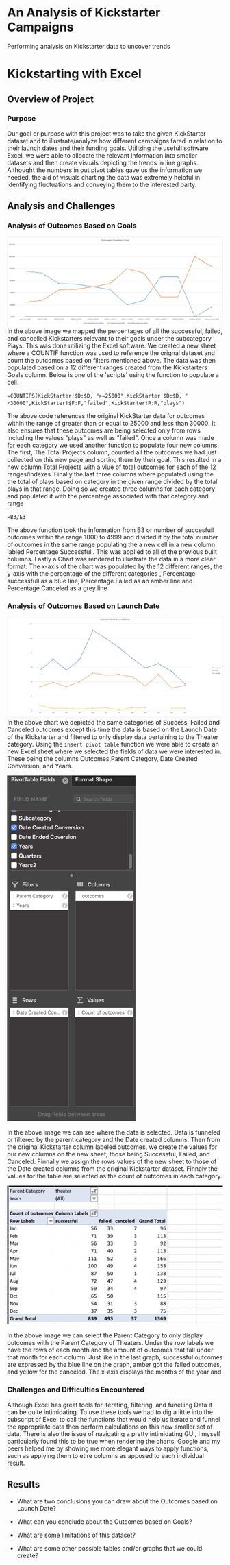 # An Analysis of Kickstarter Campaigns
Performing analysis on Kickstarter data to uncover trends

# Kickstarting with Excel

## Overview of Project

### Purpose
Our goal or purpose with this project was to take the given KickStarter dataset and to illustrate/analyze how different campaigns fared in relation to their launch dates and their funding goals. Utilizing the usefull software Excel, we were able to allocate the relevant information into smaller datasets and then create visuals depicting the trends in line graphs. Althought the numbers in out pivot tables gave us the information we needed, the aid of visuals charting the data was extremely helpful in identifying fluctuations and conveying them to the interested party.
## Analysis and Challenges

### Analysis of Outcomes Based on Goals
![alt text](https://github.com/sebcampos/kickstarter-analysis/blob/master/resources/Outcomes_vs_Goals.png?raw=true)
In the above image we mapped the percentages of all the successful, failed, and cancelled Kickstarters relevant to their goals under the subcategory Plays. This was done utilizing the Excel software. We created a new sheet where a COUNTIF function was used to reference the orignal dataset and count the outcomes based on filters mentioned above. The data was then populated based on a 12 different ranges created from the Kickstarters Goals column. Below is one of the 'scripts' using the function to populate a cell.

`=COUNTIFS(KickStarter!$D:$D, ">=25000",KickStarter!$D:$D, "<30000",KickStarter!$F:F,"failed",KickStarter!R:R,"plays")`

The above code references the original KickStarter data for outcomes within the range of greater than or equal to 25000  and less than 30000. It also ensures that these outcomes are being selected only from rows including the values "plays" as well as "failed". Once a column was made for each category we used another function to populate four new columns. The first, The Total Projects column, counted all the outcomes we had just collected on this new page and sorting them by their goal. This resulted in a new column Total Projects with a vlue of total outcomes for each of the 12 ranges/indexes. Finally the last three columns where populated using the the total of plays based on category in the given range divided by the total plays in that range. Doing so we created three columns for each category and populated it with the percentage associated with that category and range

`=B3/E3`

The above function took the information from B3 or number of succesfull outcomes within the range 1000 to 4999 and divided it by the total number of outcomes in the same range populating the a new cell in a new column labled Percentage Successfull. This was applied to all of the previous built columns. Lastly a Chart was rendered to illustrate the data in a more clear format. The x-axis of the chart was populated by the 12 different ranges, the y-axis with the percentage of the different categories , Percentage successfull as a blue line, Percentage Failed as an amber line and Percentage Canceled as a grey line

### Analysis of Outcomes Based on Launch Date
![alt text](https://github.com/sebcampos/kickstarter-analysis/blob/master/resources/Theater_Outcomes_vs_Launch.png?raw=true)
In the above chart we depicted the same categories of Success, Failed and Canceled outcomes except this time the data is based on the Launch Date of the Kickstarter and filtered to only display data pertaining to the Theater category. Using the `insert pivot table` function we were able to create an new Excel sheet where we selected the fields of data we were interested in. These being the columns Outcomes,Parent Category, Date Created Conversion,  and Years.

![alt text](https://github.com/sebcampos/kickstarter-analysis/blob/master/ExcelPhotos/Screen%20Shot%202020-09-19%20at%209.12.39%20PM.png?raw=true)

In the above image we can see where the data is selected. Data is funneled or filtered by the parent category and the Date created columns. Then from the original Kickstarter column labeled outcomes, we create the values for our new columns on the new sheet; those being Successful, Failed, and Canceled. Finnally we assign the rows values of the new sheet to those of the Date created columns from the original Kickstarter dataset. Finnaly the values for the table are selected as the count of outcomes in each category.

![alt text](https://github.com/sebcampos/kickstarter-analysis/blob/master/ExcelPhotos/Screen%20Shot%202020-09-19%20at%209.21.24%20PM.png?raw=true)

In the above image we can select the Parent Category to only display outcomes with the Parent Category of Theaters. Under the row labels we have the rows of each
month  and the amount of outcomes that fall under that month for each column. Just like in the last graph, successful outcomes are expressed by the blue line on the graph, amber got the failed outcomes, and yellow for the canceled. The x-axis displays the months of the year and  

### Challenges and Difficulties Encountered

Although Excel has great tools for iterating, filtering, and funelling Data it can be quite intimidating. To use these tools we had to dig a little into the subscript of Excel to call the functions that would help us iterate and funnel the appropriate data then perform calculations on this new smaller set of data.
There is also the issue of navigating a pretty intimidating GUI, I myself particularly found this to be true when rendering the charts. Google and my peers helped me by showing me more elegant ways to apply functions, such as applying them to etire columns as apposed to each individual result. 


## Results

- What are two conclusions you can draw about the Outcomes based on Launch Date?
  
- What can you conclude about the Outcomes based on Goals?

- What are some limitations of this dataset?

- What are some other possible tables and/or graphs that we could create?

